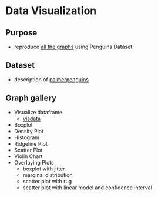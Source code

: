 # Data Visualization

## Purpose

- reproduce [all the graphs](https://www.r-graph-gallery.com/index.html) using Penguins Dataset

## Dataset

- description of [palmerpenguins](https://allisonhorst.github.io/palmerpenguins/articles/intro.html)

## Graph gallery

- Visualize dataframe
  - [visdata](https://github.com/ropensci/visdat)
- Boxplot
- Density Plot
- Histogram
- Ridgeline Plot
- Scatter Plot
- Violin Chart
- Overlaying Plots
  - boxplot with jitter
  - marginal distribution
  - scatter plot with rug
  - scatter plot with linear model and confidence interval

